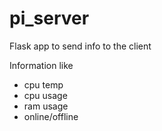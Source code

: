 # pi_server
Flask app to send info to the client

Information like
* cpu temp
* cpu usage
* ram usage
* online/offline
